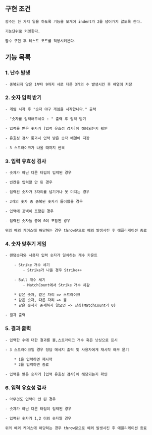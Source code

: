 ## 구현 조건
	함수는 한 가지 일을 하도록 기능을 쪼개어 indent가 2를 넘어가지 않도록 한다.

	기능단위로 커밋한다.

	함수 구현 후 테스트 코드를 적용시켜본다.



## 기능 목록

### 1. 난수 발생
	- 중복되지 않은 1부터 9까지 서로 다른 3개의 수 발생시킨 후 배열에 저장


### 2. 숫자 입력 받기
	- 게임 시작 후 "숫자 야구 게임을 시작합니다." 출력

	- "숫자를 입력해주세요 : " 출력 후 입력 받기

	- 입력을 받은 숫자가 [입력 유효성 검사]에 해당되는지 확인

    - 유효성 검사 통과시 입력 받은 숫자 배열에 저장

    - 3 스트라이크가 나올 때까지 반복


### 3. 입력 유효성 검사
	- 숫자가 아닌 다른 타입이 입력된 경우

	- 빈칸을 입력할 안 된 경우

    - 입력된 숫자가 3자리를 넘기거나 못 미치는 경우

	- 3개의 숫자 중 중복된 숫자가 들어왔을 경우

	- 입력에 공백이 포함된 경우

	- 입력된 숫자들 중에 0이 포함된 경우

	위의 예외 케이스에 해당하는 경우 throw문으로 예외 발생시킨 후 애플리케이션 종료


### 4. 숫자 맞추기 게임
    - 랜덤숫자와 사용자 입력 숫자가 일치하는 개수 카운트

	    - Strike 개수 세기
		    - Strike가 나올 경우 Strike++

        - Ball 개수 세기
		    - MatchCount에서 Strike 개수 차감

		* 같은 숫자, 같은 자리 => 스트라이크
  		* 같은 숫자, 다른 자리 => 볼
  		* 같은 숫자가 존재하지 않으면 => 낫싱(MatchCount가 0)

    - 결과 출력

### 5. 결과 출력
    - 입력한 수에 대한 결과를 볼,스트라이크 개수 혹은 낫싱으로 표시

	- 3 스트라이크일 경우 정답 메세지 출력 및 사용자에게 재시작 여부 묻기

		* 1을 입력하면 재시작
		* 2를 입력하면 종료
			
    - 입력을 받은 숫자가 [입력 유효성 검사]에 해당되는지 확인


### 6. 입력 유효성 검사
    - 아무것도 입력이 안 된 경우

    - 숫자가 아닌 다른 타입이 입력된 경우

    - 입력된 숫자가 1,2 이외 숫자일 경우

    위의 예외 케이스에 해당하는 경우 throw문으로 예외 발생시킨 후 애플리케이션 종료